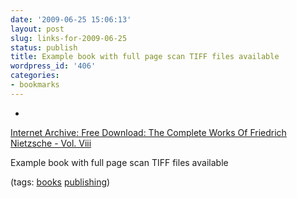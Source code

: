 ```yaml
---
date: '2009-06-25 15:06:13'
layout: post
slug: links-for-2009-06-25
status: publish
title: Example book with full page scan TIFF files available
wordpress_id: '406'
categories:
- bookmarks
---
```


  *


[Internet Archive: Free Download: The Complete Works Of Friedrich Nietzsche - Vol. Viii](http://www.archive.org/details/TheCompleteWorksOfFriedrichNietzscheVolVIII)


Example book with full page scan TIFF files available


(tags: [books](http://delicious.com/eob/books) [publishing](http://delicious.com/eob/publishing))



